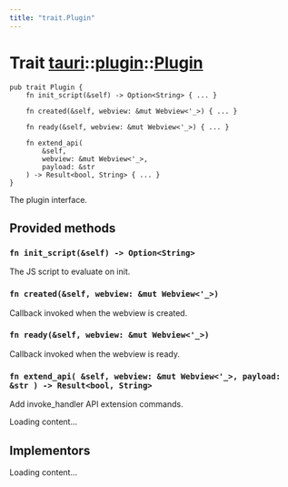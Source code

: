 ```yaml
---
title: "trait.Plugin"
---
```


# Trait [tauri](/docs/api/rust/tauri/../index.html)::​[plugin](/docs/api/rust/tauri/index.html)::​[Plugin](/docs/api/rust/tauri/)

    pub trait Plugin {
        fn init_script(&self) -> Option<String> { ... }

        fn created(&self, webview: &mut Webview<'_>) { ... }

        fn ready(&self, webview: &mut Webview<'_>) { ... }

        fn extend_api(
            &self, 
            webview: &mut Webview<'_>, 
            payload: &str
        ) -> Result<bool, String> { ... }
    }

The plugin interface.

## Provided methods

### `fn init_script(&self) -> Option<String>`

The JS script to evaluate on init.

### `fn created(&self, webview: &mut Webview<'_>)`

Callback invoked when the webview is created.

### `fn ready(&self, webview: &mut Webview<'_>)`

Callback invoked when the webview is ready.

### `fn extend_api( &self, webview: &mut Webview<'_>, payload: &str ) -> Result<bool, String>`

Add invoke_handler API extension commands.

Loading content...

## Implementors

Loading content...
